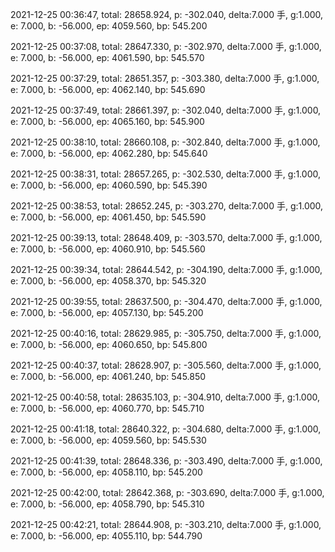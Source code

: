 2021-12-25 00:36:47, total: 28658.924, p: -302.040, delta:7.000 手, g:1.000, e: 7.000, b: -56.000, ep: 4059.560, bp: 545.200

2021-12-25 00:37:08, total: 28647.330, p: -302.970, delta:7.000 手, g:1.000, e: 7.000, b: -56.000, ep: 4061.590, bp: 545.570

2021-12-25 00:37:29, total: 28651.357, p: -303.380, delta:7.000 手, g:1.000, e: 7.000, b: -56.000, ep: 4062.140, bp: 545.690

2021-12-25 00:37:49, total: 28661.397, p: -302.040, delta:7.000 手, g:1.000, e: 7.000, b: -56.000, ep: 4065.160, bp: 545.900

2021-12-25 00:38:10, total: 28660.108, p: -302.840, delta:7.000 手, g:1.000, e: 7.000, b: -56.000, ep: 4062.280, bp: 545.640

2021-12-25 00:38:31, total: 28657.265, p: -302.530, delta:7.000 手, g:1.000, e: 7.000, b: -56.000, ep: 4060.590, bp: 545.390

2021-12-25 00:38:53, total: 28652.245, p: -303.270, delta:7.000 手, g:1.000, e: 7.000, b: -56.000, ep: 4061.450, bp: 545.590

2021-12-25 00:39:13, total: 28648.409, p: -303.570, delta:7.000 手, g:1.000, e: 7.000, b: -56.000, ep: 4060.910, bp: 545.560

2021-12-25 00:39:34, total: 28644.542, p: -304.190, delta:7.000 手, g:1.000, e: 7.000, b: -56.000, ep: 4058.370, bp: 545.320

2021-12-25 00:39:55, total: 28637.500, p: -304.470, delta:7.000 手, g:1.000, e: 7.000, b: -56.000, ep: 4057.130, bp: 545.200

2021-12-25 00:40:16, total: 28629.985, p: -305.750, delta:7.000 手, g:1.000, e: 7.000, b: -56.000, ep: 4060.650, bp: 545.800

2021-12-25 00:40:37, total: 28628.907, p: -305.560, delta:7.000 手, g:1.000, e: 7.000, b: -56.000, ep: 4061.240, bp: 545.850

2021-12-25 00:40:58, total: 28635.103, p: -304.910, delta:7.000 手, g:1.000, e: 7.000, b: -56.000, ep: 4060.770, bp: 545.710

2021-12-25 00:41:18, total: 28640.322, p: -304.680, delta:7.000 手, g:1.000, e: 7.000, b: -56.000, ep: 4059.560, bp: 545.530

2021-12-25 00:41:39, total: 28648.336, p: -303.490, delta:7.000 手, g:1.000, e: 7.000, b: -56.000, ep: 4058.110, bp: 545.200

2021-12-25 00:42:00, total: 28642.368, p: -303.690, delta:7.000 手, g:1.000, e: 7.000, b: -56.000, ep: 4058.790, bp: 545.310

2021-12-25 00:42:21, total: 28644.908, p: -303.210, delta:7.000 手, g:1.000, e: 7.000, b: -56.000, ep: 4055.110, bp: 544.790